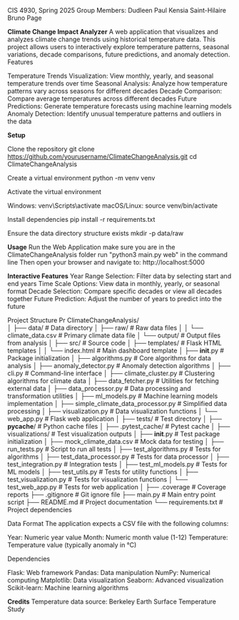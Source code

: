 CIS 4930, Spring 2025
Group Members:
Dudleen Paul
Kensia Saint-Hilaire
Bruno Page

**Climate Change Impact Analyzer**
A web application that visualizes and analyzes climate change trends using historical temperature data. This project allows users to interactively explore temperature patterns, seasonal variations, decade comparisons, future predictions, and anomaly detection.
Features

Temperature Trends Visualization: View monthly, yearly, and seasonal temperature trends over time
Seasonal Analysis: Analyze how temperature patterns vary across seasons for different decades
Decade Comparison: Compare average temperatures across different decades
Future Predictions: Generate temperature forecasts using machine learning models
Anomaly Detection: Identify unusual temperature patterns and outliers in the data

**Setup**

Clone the repository
git clone https://github.com/yourusername/ClimateChangeAnalysis.git
cd ClimateChangeAnalysis

Create a virtual environment
python -m venv venv

Activate the virtual environment

Windows: venv\Scripts\activate
macOS/Linux: source venv/bin/activate


Install dependencies
pip install -r requirements.txt

Ensure the data directory structure exists
mkdir -p data/raw

**Usage**
Run the Web Application
make sure you are in the ClimateChangeAnalysis folder
run "python3 main.py web" in the command line
Then open your browser and navigate to: http://localhost:5000


**Interactive Features**
Year Range Selection: Filter data by selecting start and end years
Time Scale Options: View data in monthly, yearly, or seasonal format
Decade Selection: Compare specific decades or view all decades together
Future Prediction: Adjust the number of years to predict into the future

Project Structure
Pr
ClimateChangeAnalysis/<br/>
│
├── data/                     # Data directory
│   ├── raw/                  # Raw data files
│   │   └── climate_data.csv  # Primary climate data file
│   └── output/               # Output files from analysis
│
├── src/                      # Source code
│   ├── templates/            # Flask HTML templates
│   │   └── index.html        # Main dashboard template
│   ├── __init__.py           # Package initialization
│   ├── algorithms.py         # Core algorithms for data analysis
│   ├── anomaly_detector.py   # Anomaly detection algorithms
│   ├── cli.py                # Command-line interface
│   ├── climate_cluster.py    # Clustering algorithms for climate data
│   ├── data_fetcher.py       # Utilities for fetching external data
│   ├── data_processor.py     # Data processing and transformation utilities
│   ├── ml_models.py          # Machine learning models implementation
│   ├── simple_climate_data_processor.py  # Simplified data processing
│   ├── visualization.py      # Data visualization functions
│   └── web_app.py            # Flask web application
│
├── tests/                    # Test directory
│   ├── __pycache__/          # Python cache files
│   ├── .pytest_cache/        # Pytest cache
│   ├── visualizations/       # Test visualization outputs
│   ├── __init__.py           # Test package initialization
│   ├── mock_climate_data.csv # Mock data for testing
│   ├── run_tests.py          # Script to run all tests
│   ├── test_algorithms.py    # Tests for algorithms
│   ├── test_data_processor.py # Tests for data processor
│   ├── test_integration.py   # Integration tests
│   ├── test_ml_models.py     # Tests for ML models
│   ├── test_utils.py         # Tests for utility functions
│   ├── test_visualization.py # Tests for visualization functions
│   └── test_web_app.py       # Tests for web application
│
├── .coverage                 # Coverage reports
├── .gitignore                # Git ignore file
├── main.py                   # Main entry point script
├── README.md                 # Project documentation
└── requirements.txt          # Project dependencies

Data Format
The application expects a CSV file with the following columns:

Year: Numeric year value
Month: Numeric month value (1-12)
Temperature: Temperature value (typically anomaly in °C)

Dependencies

Flask: Web framework
Pandas: Data manipulation
NumPy: Numerical computing
Matplotlib: Data visualization
Seaborn: Advanced visualization
Scikit-learn: Machine learning algorithms

**Credits**
Temperature data source: Berkeley Earth Surface Temperature Study
